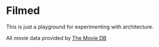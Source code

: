 # Filmed

This is just a playground for experimenting with architecture.

All movie data provided by [The Movie DB](https://www.themoviedb.org/)